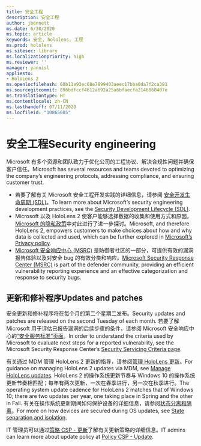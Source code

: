 ```yaml
---
title: 安全工程
description: 安全工程
author: jbennett
ms.date: 6/30/2020
ms.topic: article
keywords: 安全, hololens, 工程
ms.prod: hololens
ms.sitesec: library
ms.localizationpriority: high
ms.reviewer: ''
manager: yannisl
appliesto:
- HoloLens 2
ms.openlocfilehash: 60b11e93ec68e7899403aeec17bba0da7f2ca391
ms.sourcegitcommit: 896bdfccf4612a692a25a6bfaecfa2146860407e
ms.translationtype: HT
ms.contentlocale: zh-CN
ms.lasthandoff: 07/11/2020
ms.locfileid: "10865685"
---
```

# <span data-ttu-id="02baa-104">安全工程</span><span class="sxs-lookup"><span data-stu-id="02baa-104">Security engineering</span></span>

<span data-ttu-id="02baa-105">Microsoft 有多个资源和团队致力于优化公司的工程协议、解决合规性问题并确保客户信任。</span><span class="sxs-lookup"><span data-stu-id="02baa-105">Microsoft has several resources and teams devoted to optimizing the company’s engineering protocols, addressing compliance, and ensuring customer trust.</span></span> 

  * <span data-ttu-id="02baa-106">若要了解有关 Microsoft 安全工程开发实践的详细信息，请参阅 [安全开发生命周期 (SDL)](https://www.microsoft.com/securityengineering/sdl)。</span><span class="sxs-lookup"><span data-stu-id="02baa-106">To learn more about Microsoft’s security engineering development practices, see the [Security Development Lifecycle (SDL)](https://www.microsoft.com/securityengineering/sdl).</span></span>
  * <span data-ttu-id="02baa-107">Microsoft 以及 HoloLens 2 使客户能够选择数据的收集和使用方式和原因，[Microsoft 的隐私政策](https://privacy.microsoft.com/)中对此进行了进一步探讨。</span><span class="sxs-lookup"><span data-stu-id="02baa-107">Microsoft, and therefore HoloLens 2, empowers customers to make choices about how and why data is collected and used, which can be further explored in [Microsoft’s Privacy policy](https://privacy.microsoft.com/).</span></span> 
  * <span data-ttu-id="02baa-108">[Microsoft 安全响应中心 (MSRC)](https://www.microsoft.com/msrc) 是防御者社区的一部分，可提供有效的漏洞报告体验以及对安全 bug 的有效分类和响应。</span><span class="sxs-lookup"><span data-stu-id="02baa-108">[Microsoft Security Response Center (MSRC)](https://www.microsoft.com/msrc) is part of the defender community, providing an efficient vulnerability reporting experience and an effective categorization and response to security bugs.</span></span> 

## <span data-ttu-id="02baa-109">更新和修补程序</span><span class="sxs-lookup"><span data-stu-id="02baa-109">Updates and patches</span></span>

<span data-ttu-id="02baa-110">安全更新和修补程序将在每个月的第二个星期二发布。</span><span class="sxs-lookup"><span data-stu-id="02baa-110">Security updates and patches are released on the second Tuesday of each month.</span></span> <span data-ttu-id="02baa-111">若要了解 Microsoft 用于评估已报告漏洞的后续步骤的条件，请参阅 Microsoft 安全响应中心的[“安全服务标准”页面](https://www.microsoft.com/msrc/windows-security-servicing-criteria)。</span><span class="sxs-lookup"><span data-stu-id="02baa-111">In order to understand the criteria used by Microsoft to evaluate next steps for a reported vulnerability, see the Microsoft Security Response Center’s [Security Servicing Criteria page](https://www.microsoft.com/msrc/windows-security-servicing-criteria).</span></span> 

<span data-ttu-id="02baa-112">有关通过 MDM 管理 HoloLens 2 更新的指导，请参阅[管理 HoloLens 更新](https://docs.microsoft.com/hololens/hololens-updates)。</span><span class="sxs-lookup"><span data-stu-id="02baa-112">For guidance on managing HoloLens 2 updates via MDM, see [Manage HoloLens updates](https://docs.microsoft.com/hololens/hololens-updates).</span></span> <span data-ttu-id="02baa-113">HoloLens 2 的操作系统更新节奏与 Windows 10 的操作系统更新节奏相匹配；每年有两次更新，一次在春季进行，另一次在秋季进行。</span><span class="sxs-lookup"><span data-stu-id="02baa-113">The operating system update cadence for HoloLens 2 matches that of Windows 10; there are two updates per year, one taking place in Spring and the other in Fall.</span></span> <span data-ttu-id="02baa-114">有关在操作系统更新期间如何保护设备的详细信息，请参阅[状态分离和隔离](security-state-separation-isolation.md)。</span><span class="sxs-lookup"><span data-stu-id="02baa-114">For more on how devices are secured during OS updates, see [State separation and isolation](security-state-separation-isolation.md).</span></span> 

<span data-ttu-id="02baa-115">IT 管理员可以通过[策略 CSP - 更新](https://docs.microsoft.com/windows/client-management/mdm/policy-csp-update)了解有关更新策略的详细信息。</span><span class="sxs-lookup"><span data-stu-id="02baa-115">IT admins can learn more about update policy at [Policy CSP - Update](https://docs.microsoft.com/windows/client-management/mdm/policy-csp-update).</span></span> 

